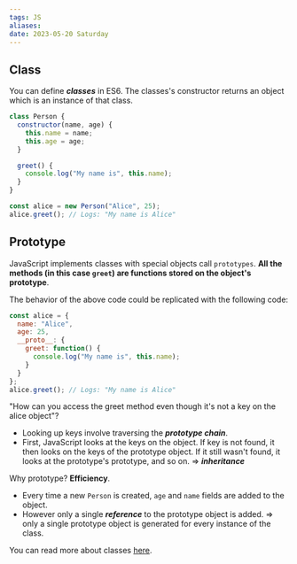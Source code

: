```yaml
---
tags: JS
aliases: 
date: 2023-05-20 Saturday
---
```

## Class

You can define _**classes**_ in ES6. The classes's constructor returns an object which is an instance of that class.

```javascript
class Person {
  constructor(name, age) {
    this.name = name;
    this.age = age;
  }

  greet() {
    console.log("My name is", this.name);
  }
}

const alice = new Person("Alice", 25);
alice.greet(); // Logs: "My name is Alice"
```

## Prototype

JavaScript implements classes with special objects call `prototypes`. **All the methods (in this case `greet`) are functions stored on the object's prototype**.

The behavior of the above code could be replicated with the following code:

```javascript
const alice = {
  name: "Alice",
  age: 25,
  __proto__: {
    greet: function() {
      console.log("My name is", this.name);
    }
  }
};
alice.greet(); // Logs: "My name is Alice"
```

 "How can you access the greet method even though it's not a key on the alice object"?

- Looking up keys involve traversing the _**prototype chain**_. 
- First, JavaScript looks at the keys on the object. If key is not found, it then looks on the keys of the prototype object. If it still wasn't found, it looks at the prototype's prototype, and so on. => _**inheritance**_ 

Why prototype?  **Efficiency**. 
- Every time a new `Person` is created, `age` and `name` fields are added to the object. 
- However only a single _**reference**_ to the prototype object is added. => only a single prototype object is generated for every instance of the class.

You can read more about classes [here](https://developer.mozilla.org/en-US/docs/Web/JavaScript/Reference/Classes).